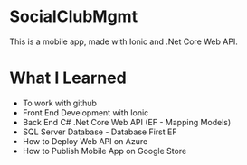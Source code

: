 # SocialClubMgmt

This is a mobile app, made with Ionic and .Net Core Web API.

# What I Learned

* To work with github
* Front End Development with Ionic
* Back End C# .Net Core Web API (EF - Mapping Models)
* SQL Server Database - Database First EF
* How to Deploy Web API on Azure
* How to Publish Mobile App on Google Store
